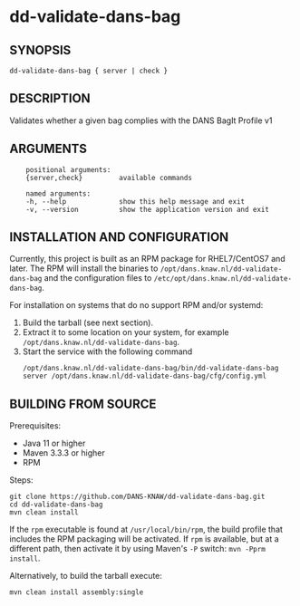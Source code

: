 dd-validate-dans-bag
===========

<!-- Remove this comment and extend the descriptions below -->


SYNOPSIS
--------

    dd-validate-dans-bag { server | check }


DESCRIPTION
-----------

Validates whether a given bag complies with the DANS BagIt Profile v1


ARGUMENTS
---------

        positional arguments:
        {server,check}         available commands
        
        named arguments:
        -h, --help             show this help message and exit
        -v, --version          show the application version and exit

INSTALLATION AND CONFIGURATION
------------------------------
Currently, this project is built as an RPM package for RHEL7/CentOS7 and later. The RPM will install the binaries to
`/opt/dans.knaw.nl/dd-validate-dans-bag` and the configuration files to `/etc/opt/dans.knaw.nl/dd-validate-dans-bag`. 

For installation on systems that do no support RPM and/or systemd:

1. Build the tarball (see next section).
2. Extract it to some location on your system, for example `/opt/dans.knaw.nl/dd-validate-dans-bag`.
3. Start the service with the following command
   ```
   /opt/dans.knaw.nl/dd-validate-dans-bag/bin/dd-validate-dans-bag server /opt/dans.knaw.nl/dd-validate-dans-bag/cfg/config.yml 
   ```

BUILDING FROM SOURCE
--------------------
Prerequisites:

* Java 11 or higher
* Maven 3.3.3 or higher
* RPM

Steps:
    
    git clone https://github.com/DANS-KNAW/dd-validate-dans-bag.git
    cd dd-validate-dans-bag 
    mvn clean install

If the `rpm` executable is found at `/usr/local/bin/rpm`, the build profile that includes the RPM 
packaging will be activated. If `rpm` is available, but at a different path, then activate it by using
Maven's `-P` switch: `mvn -Pprm install`.

Alternatively, to build the tarball execute:

    mvn clean install assembly:single
